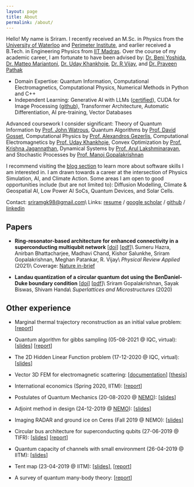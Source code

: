 ```yaml
---
layout: page
title: About
permalink: /about/
---
```


Hello! My name is Sriram. I recently received an M.Sc. in Physics from the [University of Waterloo](https://uwaterloo.ca) and [Perimeter Institute](https://perimeterinstitute.ca), and earlier received a B.Tech. in Engineering Physics from [IIT Madras](https://www.iitm.ac.in). Over the course of my academic career, I am fortunate to have been advised by: [Dr. Beni Yoshida](https://scholar.google.com/citations?user=28X-dmgAAAAJ), [Dr. Matteo Mariantoni](https://scholar.google.com/citations?user=b01aKZcAAAAJ), [Dr. Uday Khankhoje](https://www.ee.iitm.ac.in/uday/uday.html), [Dr. R Vijay](https://www.tifr.res.in/~quantro/people.html), and [Dr. Praveen Pathak](https://www.hbcse.tifr.res.in/people/scientific/praveen-p-pathak)

- Domain Expertise: Quantum Information, Computational Electromagnetics, Computational Physics, Numerical Methods in Python and C++
- Independent Learning: Generative AI with LLMs ([certified](https://www.coursera.org/account/accomplishments/verify/AXL8VEY5QLTJ)), CUDA for Image Processing ([github](https://github.com/sriramgkn/cuda-hands-on)), Transformer Architecture, Automatic Differentiation, AI pre-training, Vector Databases

Advanced coursework I consider significant: Theory of Quantum Information by [Prof. John Watrous](https://johnwatrous.com/), Quantum Algorithms by [Prof. David Gosset](https://uwaterloo.ca/institute-for-quantum-computing/profiles/david-gosset), Computational Physics by [Prof. Alexandros Gezerlis](https://www.physics.uoguelph.ca/people/alexandros-gezerlis), Computational Electromagnetics by [Prof. Uday Khankhoje](https://www.ee.iitm.ac.in/uday/uday.html), Convex Optimization by [Prof. Krishna Jagannathan](https://www.ee.iitm.ac.in/~krishnaj/), Dynamical Systems by [Prof. Arul Lakshminarayan](https://physics.iitm.ac.in/~arul/research.html), and Stochastic Processes by [Prof. Manoj Gopalakrishnan](https://physics.iitm.ac.in/faculty-inner.php?fuid=52)

I recommend visiting the [blog section](https://sriramgkn.github.io/) to learn more about software skills I am interested in. I am drawn towards a career at the intersection of Physics Simulation, AI, and Climate Action. Some areas I am open to good opportunities include (but are not limited to): Diffusion Modelling, Climate & Geospatial AI, Low Power AI SoCs, Quantum Devices, and Solar Cells.

Contact: [sriramgk98@gmail.com](mailto:sriramgk98@gmail.com)\\
Links: [resume](https://sriramgkn.github.io/docs/resume-sri-comp.pdf) / [google scholar](https://scholar.google.com/citations?user=d9-T--sAAAAJ&hl=en) / [github](https://github.com/sriramgkn) / [linkedin](https://www.linkedin.com/in/sriram-gkn)

## Papers

- **Ring-resonator-based architecture for enhanced connectivity in a superconducting multiqubit network** \[[doi](https://journals.aps.org/prapplied/abstract/10.1103/PhysRevApplied.16.024018?ft=1)\] \[[pdf](https://sriramgkn.github.io/reports/a_SupQubits_published.pdf)\]\\
  Sumeru Hazra, Anirban Bhattacharjee, Madhavi Chand, Kishor Salunkhe, Sriram Gopalakrishnan, Meghan Patankar, R. Vijay\\
  *Physical Review Applied* (2021)\\
  Coverage: [Nature in-brief](https://www.nature.com/articles/s41578-021-00373-1)

- **Landau quantization of a circular quantum dot using the BenDaniel-Duke boundary condition** \[[doi](https://doi.org/10.1016/j.spmi.2020.106693)\] \[[pdf](https://sriramgkn.github.io/reports/a_BDD_published.pdf)\]\\
  Sriram Gopalakrishnan, Sayak Biswas, Shivam Handa\\
  *Superlattices and Microstructures* (2020)

## Other experience

- Marginal thermal trajectory reconstruction as an initial value problem: \[[report](https://sriramgkn.github.io/reports/Report_ram_revision1.pdf)\]

- Quantum algorithm for gibbs sampling (05-08-2021 @ IQC, virtual): \[[slides](https://sriramgkn.github.io/reports/Gibbs_pres.pdf)\] \[[report](https://sriramgkn.github.io/reports/Gibbs_report.pdf)\]

- The 2D Hidden Linear Function problem (17-12-2020 @ IQC, virtual): \[[slides](https://sriramgkn.github.io/reports/2D_HLF.pdf)\]

- Vector 3D FEM for electromagnetic scattering: \[[documentation](https://sriramgkn.github.io/reports/FEM_3D_docum.pdf)\] \[[thesis](https://sriramgkn.github.io/reports/Sriram_thesis_final.pdf)\]

- International economics (Spring 2020, IITM): \[[report](https://sriramgkn.github.io/reports/East_Asian_Miracle.pdf)\]

- Postulates of Quantum Mechanics (20-08-2020 @ [NEMO](http://www.ee.iitm.ac.in/~uday/nemo.html)): \[[slides](https://sriramgkn.github.io/reports/Quantum_primer.pdf)\]

- Adjoint method in design (24-12-2019 @ [NEMO](http://www.ee.iitm.ac.in/~uday/nemo.html)): \[[slides](https://sriramgkn.github.io/reports/Adjoint_method.pdf)\]

- Imaging RADAR and ground ice on Ceres (Fall 2019 @ NEMO): \[[slides](https://sriramgkn.github.io/reports/Ceres.pdf)\]

- Circular bus architecture for superconducting qubits (27-06-2019 @ TIFR): \[[slides](https://sriramgkn.github.io/reports/VSRP_presentation_Sriram.pdf)\] \[[report](https://sriramgkn.github.io/reports/VSRP_report_Sriram.pdf)\]

- Quantum capacity of channels with small environment (26-04-2019 @ IITM): \[[slides](https://sriramgkn.github.io/reports/Adv_QCQI_pres.pdf)\]

- Tent map (23-04-2019 @ IITM): \[[slides](https://sriramgkn.github.io/reports/Tent_map_pres.pdf)\], \[[report](https://sriramgkn.github.io/reports/Tent_map_report.pdf)\]

- A survey of quantum many-body theory: \[[report](https://sriramgkn.github.io/reports/Many_body_theory.pdf)\]